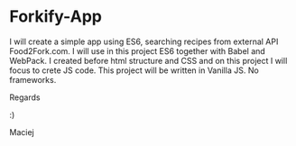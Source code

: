 # Forkify-App
I will create a simple app using ES6, searching recipes from external API Food2Fork.com. I will use in this project ES6
together with Babel and WebPack. I created before html structure and CSS and on this project I will focus to crete JS code.
This project will be written in Vanilla JS. No frameworks. 

Regards

:)

Maciej
